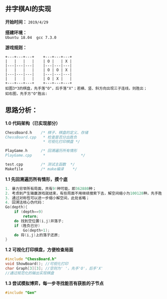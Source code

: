 ## 井字棋AI的实现
**开始时间：**
`2019/4/29`

**搭建环境：**   
`Ubuntu 18.04  gcc 7.3.0`

**游戏规则：**
```
+---+---+---+    +---+---+---+
|   |   |   |    | O |   | X | 
|---|---|---|    |---|---|---|
|   |   |   |    | O | O | X |
|---|---|---|    |---|---|---|
|   |   |   |    | O | X |   | 
+---+---+---+    +---+---+---+
如图3*3的棋盘，先手落"O"，后手落"X"；若横、竖、斜方向出现三子连线，则胜出；
如右图，先手方"O"胜出:
```

## 思路分析：
**1.0 代码架构（已实现部分）**
```c
ChessBoard.h    /* 棋子、棋盘的定义、存储
ChessBoard.cpp   * 检查是否分出胜负
				 * 可视化打印棋盘 */

PlayGame.h      /* 回溯遍历所有情形
PlayGame.cpp     *                */

test.cpp        /* 测试主函数  */
Makefile        /* make编译    */
```

**1.1 先回溯遍历所有情形，摸个底**
```c
1. 暴力穷举所有局面，共有9!种可能，即362880种；
2. 考虑到产生输赢游戏就结束，有些局面不用继续搜索下去，解空间缩小为100128种，先手胜平负的概率分别是47%,28%,25%，因此理论上先手占优；(通过代码遍历得出)
3. 通过对称性可以进一步缩小解空间，此处省略；
4. 回溯法核心伪代码：
Go(depth){
	if (depth==9)
		return;
	do 找到空位置(i,j)并落子;
	if (胜负已分)
		Go(depth+1);
	do 将(i,j)上的落子还原;
}
```

**1.2 可视化打印棋盘，方便检查局面**
```c
#include "ChessBoard.h"
void ShowBoard(); //可视化打印
char Graph[3][3]; //空则为' '，先手'O'，后手'X'
//通过规范化的输出实现棋盘
```

**1.3 尝试模拟博弈，每一步寻找能否有获胜的子节点**
```c
#include "Gen"

```

